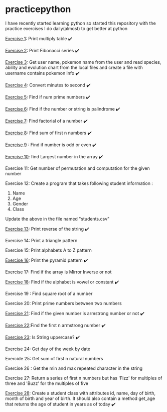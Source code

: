 # practicepython

I have recently started learning python so started this repository with the practice exercises I do daily(almost) to get better at python

[Exercise 1](./exercises/one.py): Print multiply table :heavy_check_mark:

[Exercise 2](./exercises/two.py): Print Fibonacci series :heavy_check_mark:

[Exercise 3](./exercises/three.py): Get user name, pokemon name from the user and read species, ability and evolution chart from the local files and create a file with username contains pokemon info :heavy_check_mark:

[Exercise 4](./exercises/four.py): Convert minutes to second :heavy_check_mark:

[Exercise 5](./exercises/five.py): Find if num prime numbers :heavy_check_mark:

[Exercise 6](./exercises/six.py): Find if the number or string is palindrome :heavy_check_mark:

[Exercise 7](./exercises/seven.py): Find factorial of a number :heavy_check_mark:

[Exercise 8](./exercises/eight.py): Find sum of first n numbers :heavy_check_mark:

[Exercise 9](./exercises/nine.py) : Find if number is odd or even :heavy_check_mark:

[Exercise 10](./exercises/ten.py): find Largest number in the array :heavy_check_mark:

Exercise 11: Get number of permutation and computation for the given number

Exercise 12: Create a program that takes following student information :

1. Name
2. Age
3. Gender
4. Class

Update the above in the file named "students.csv"

[Exercise 13](./exercises/thirteen.py): Print reverse of the string :heavy_check_mark:

Exercise 14: Print a triangle pattern

Exercise 15: Print alphabets A to Z pattern

[Exercise 16](./exercises/sixteen.py): Print the pyramid pattern :heavy_check_mark:

Exercise 17: Find if the array is Mirror Inverse or not

[Exercise 18](./exercises/eighteen.py): Find if the alphabet is vowel or constant :heavy_check_mark:

Exercise 19 : Find square root of a number 

Exercise 20: Print prime numbers between two numbers

[Exercise 21](./exercises/twenty_two.py): Find if the given number is armstrong number or not :heavy_check_mark:

[Exercise 22](./exercises/twenty_three.py):Find the first n armstrong number :heavy_check_mark:

[Exercise 23](./exercises/twenty_three.py): Is String uppercase? :heavy_check_mark:

Exercise 24: Get day of the week by date

Exercide 25: Get sum of first n natural numbers

Exercise 26 : Get the min and max repeated character in the string

Exercise 27: Return a series of first n numbers but has 'Fizz' for multiples of three and 'Buzz' for the multiples of five

[Exercise 28](./exercises/twenty_eigth.py): Create a student class with attributes id, name, day of birth, month of birth and year of birth. It should also contain a method get_age that returns the age of student in years as of today :heavy_check_mark: